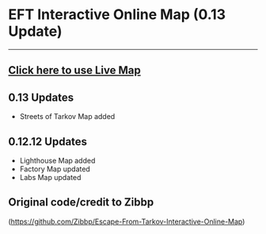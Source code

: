 # EFT Interactive Online Map (0.13 Update)
----
## [Click here to use Live Map](https://billanthrop.github.io/Escape-From-Tarkov-Interactive-Online-Map/)

## 0.13 Updates
* Streets of Tarkov Map added

## 0.12.12 Updates

* Lighthouse Map added
* Factory Map updated
* Labs Map updated

## Original code/credit to Zibbp
(https://github.com/Zibbp/Escape-From-Tarkov-Interactive-Online-Map)
